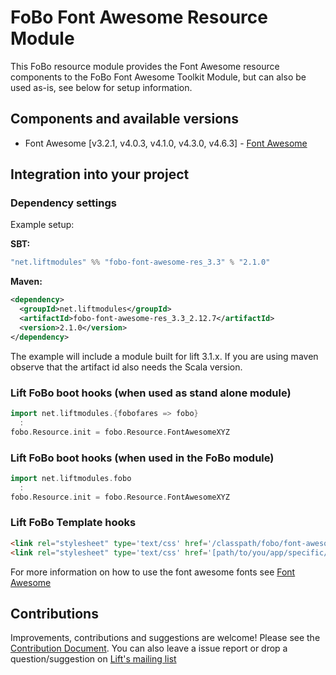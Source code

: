 # FoBo Font Awesome Resource Module

This FoBo resource module provides the Font Awesome resource components to the FoBo Font Awesome Toolkit Module, 
but can also be used as-is, see below for setup information.

## Components and available versions 

- Font Awesome [v3.2.1, v4.0.3, v4.1.0, v4.3.0, v4.6.3] - [Font Awesome](http://fortawesome.github.com/Font-Awesome/)

## Integration into your project 

### Dependency settings

Example setup:

**SBT:**
```scala
"net.liftmodules" %% "fobo-font-awesome-res_3.3" % "2.1.0"
```      
**Maven:**
```xml        
<dependency>
  <groupId>net.liftmodules</groupId>
  <artifactId>fobo-font-awesome-res_3.3_2.12.7</artifactId>
  <version>2.1.0</version>
</dependency>
```
The example will include a module built for lift 3.1.x. 
If you are using maven observe that the artifact id also needs the Scala version.

### Lift FoBo boot hooks (when used as stand alone module)
```scala
import net.liftmodules.{fobofares => fobo}
  :
fobo.Resource.init = fobo.Resource.FontAwesomeXYZ 
```
### Lift FoBo boot hooks (when used in the FoBo module)
```scala
import net.liftmodules.fobo
  :
fobo.Resource.init = fobo.Resource.FontAwesomeXYZ 
```
### Lift FoBo Template hooks
```html
<link rel="stylesheet" type='text/css' href='/classpath/fobo/font-awesome.css'> 
<link rel="stylesheet" type='text/css' href='[path/to/you/app/specific/css/file/in/the/webapp/dir]'>
```
For more information on how to use the font awesome fonts see [Font Awesome](http://fortawesome.github.com/Font-Awesome/)

## Contributions

Improvements, contributions and suggestions are welcome! Please see the [Contribution Document](https://github.com/karma4u101/FoBo/blob/master/CONTRIBUTING.md). You can also leave a issue report or drop a question/suggestion on [Lift's mailing list](http://groups.google.com/group/liftweb/) 
